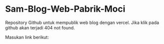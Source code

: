 # Sam-Blog-Web-Pabrik-Moci

Repository Github untuk mempublik web blog dengan vercel. Jika klik pada github akan terjadi 404 not found.

Masukan link berikut:
